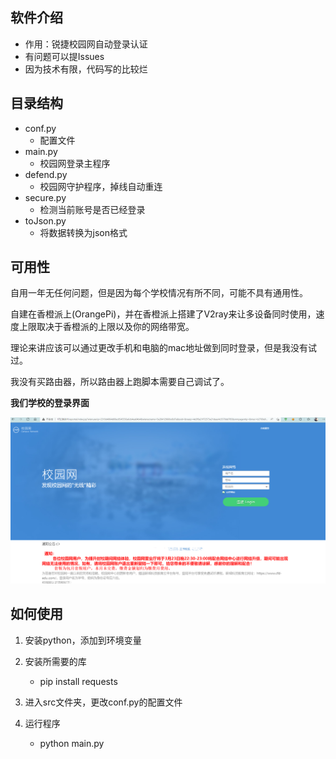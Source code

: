 软件介绍
----
- 作用：锐捷校园网自动登录认证
- 有问题可以提Issues
- 因为技术有限，代码写的比较烂

目录结构
----

- conf.py
  - 配置文件
- main.py
  - 校园网登录主程序
- defend.py
  - 校园网守护程序，掉线自动重连
- secure.py
  - 检测当前账号是否已经登录
- toJson.py
  - 将数据转换为json格式

可用性
----

自用一年无任何问题，但是因为每个学校情况有所不同，可能不具有通用性。

自建在香橙派上(OrangePi)，并在香橙派上搭建了V2ray来让多设备同时使用，速度上限取决于香橙派的上限以及你的网络带宽。

理论来讲应该可以通过更改手机和电脑的mac地址做到同时登录，但是我没有试过。

我没有买路由器，所以路由器上跑脚本需要自己调试了。

**我们学校的登录界面**

![img](./img.png)

如何使用
----
1. 安装python，添加到环境变量
2. 安装所需要的库
     - pip install requests

3. 进入src文件夹，更改conf.py的配置文件
4. 运行程序
   - python main.py
